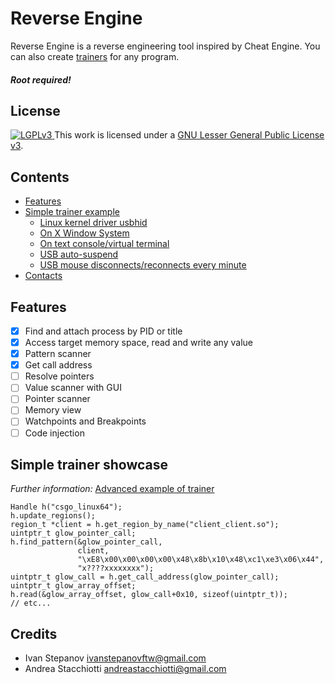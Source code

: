 # Reverse Engine

Reverse Engine is a reverse engineering tool inspired by Cheat Engine.
You can also create [trainers](./trainer.cc) for any program.

##### Root required!

## License

<a rel="license" href="https://www.gnu.org/copyleft/lesser.html">
  <img alt="LGPLv3" style="border-width:0" src="https://www.gnu.org/graphics/lgplv3-88x31.png"/>
</a> This work is licensed under a <a rel="license" href="https://www.gnu.org/copyleft/lesser.html">GNU Lesser General Public License v3</a>.

## Contents

   * [Features](#features)
   * [Simple trainer example](#simple-trainer-example)
      * [Linux kernel driver usbhid](#linux-kernel-driver-usbhid)
      * [On X Window System](#on-x-window-system)
      * [On text console/virtual terminal](#on-text-consolevirtual-terminal)
      * [USB auto-suspend](#usb-auto-suspend-on-linux)
      * [USB mouse disconnects/reconnects every minute](#usb-mouse-disconnectsreconnects-every-minute-on-linux)
   * [Contacts](#contacts)

## Features

- [x] Find and attach process by PID or title
- [x] Access target memory space, read and write any value
- [x] Pattern scanner
- [x] Get call address
- [ ] Resolve pointers
- [ ] Value scanner with GUI
- [ ] Pointer scanner
- [ ] Memory view
- [ ] Watchpoints and Breakpoints
- [ ] Code injection

## Simple trainer showcase
*Further information:* [Advanced example of trainer](./trainer.cc) 

```
Handle h("csgo_linux64");
h.update_regions();
region_t *client = h.get_region_by_name("client_client.so");
uintptr_t glow_pointer_call;
h.find_pattern(&glow_pointer_call,
               client,
               "\xE8\x00\x00\x00\x00\x48\x8b\x10\x48\xc1\xe3\x06\x44",
               "x????xxxxxxxx");
uintptr_t glow_call = h.get_call_address(glow_pointer_call);
uintptr_t glow_array_offset;
h.read(&glow_array_offset, glow_call+0x10, sizeof(uintptr_t));
// etc...
```

## Credits

- Ivan Stepanov ivanstepanovftw@gmail.com
- Andrea Stacchiotti andreastacchiotti@gmail.com 

